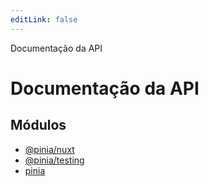 ```yaml
---
editLink: false
---
```


Documentação da API

# Documentação da API

## Módulos

- [@pinia/nuxt](modules/pinia_nuxt.md)
- [@pinia/testing](modules/pinia_testing.md)
- [pinia](modules/pinia.md)
